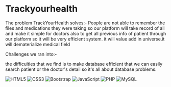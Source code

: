 # Trackyourhealth

The problem TrackYourHealth solves:-
People are not able to remember the files and medications they were taking so our platform will take record of all and make it simple for doctors also to get all previous info of patient through our platform so it will be very efficient system.
it will value add in universe.it will dematerialize medical field

Challenges we ran into:-

the difficulties that we find is to make database efficient that we can easily search patient or the doctor's detail so it's all about database problems.




![HTML5](https://img.shields.io/badge/html5-%23E34F26.svg?style=for-the-badge&logo=html5&logoColor=white)
  ![CSS3](https://img.shields.io/badge/css3-%231572B6.svg?style=for-the-badge&logo=css3&logoColor=white)
  ![Bootstrap](https://img.shields.io/badge/bootstrap-%23563D7C.svg?style=for-the-badge&logo=bootstrap&logoColor=white)
  ![JavaScript](https://img.shields.io/badge/javascript-%23323330.svg?style=for-the-badge&logo=javascript&logoColor=%23F7DF1E)
  ![PHP](https://img.shields.io/badge/php-%23777BB4.svg?style=for-the-badge&logo=php&logoColor=white)
  ![MySQL](https://img.shields.io/badge/mysql-%2300f.svg?style=for-the-badge&logo=mysql&logoColor=white)
